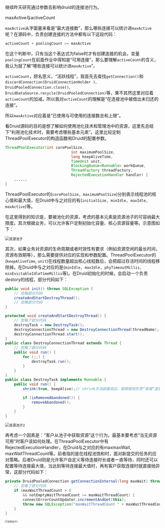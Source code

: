 继续昨天研究通过参数去影响druid的连接池行为。

maxActive与activeCount

`maxActive`从字面量来看是“最大连接数”，那么哪些连接可以统计进`maxActive`呢？在源码中，负责创建连接的方法中都有以下这段代码：

```java
activeCount + poolingCount >= maxActive
```

在这个判断中，只有当这个表达式为false时才有创建连接的机会。变量`poolingCount`在前面作业中得知是“可用连接”，那么要理解`activeCount`的含义，我认为就了解“哪些连接可以统计进`maxActive`”。

`activeCount`，顾名思义，“活跃线程”，我首先去查找`getConnection()`和`discardConnection(DruidConnectionHolder )、DruidPooledConnection.close()、DruidDataSource.recycle(DruidPooledConnection)`等，果不其然这里对应着`activeCount`的加减。所以我对`activeCount`的理解是“在连接池中被借出未归还的连接”。

所以`maxActive`对应着是“已使用与可使用的连接数总和上限”。

看Druid源码的目的是想了解如何使用池化技术和管理池中的资源，这里先总结下“利用池化技术时，需要考虑哪些基本元素”。这里比较定制ThreadPoolExecutor的构造函数和Druid的配置参数。

```java
ThreadPoolExecutor(int corePoolSize,
                              int maximumPoolSize,
                              long keepAliveTime,
                              TimeUnit unit,
                              BlockingQueue<Runnable> workQueue,
                              ThreadFactory threadFactory,
                              RejectedExecutionHandler handler) {
    ......
}
```

ThreadPoolExecutor的(`corePoolSize, maximumPoolSize`)分别表示线程池的核心值和最大值，在Druid中与之对应的有(`initialSize, minIdle, maxIdle, maxActive`)等。

在这里得到的知识是，要被池化的资源，考虑的基本元素是资源池子的可容纳最大限度。其次根据业务，可以允许客户定制初始化容量、核心资源容量等。示意图如下：

<img src="\imagesource\资源池子.png" alt="资源池子" style="zoom:80%;" />

其次，如果业务对资源的生命周期或者时效性有要求（例如资源空闲的最长时间，资源有效期等），那么需要提供对应的实现和参数配置。ThreadPoolExecutor的(`keepAliveTime`, `unit`)在线程数量超出核心线程数后，会把超过存活时间的线程移除掉。在Druid中与之对应的是(`minIdle, maxIdle, phyTimeoutMillis, minEvictableIdleTimeMillis`等)。在Druid初始化的时候，会启动一个负责destory的线程，部分代码如下：

```java
public void init() throws SQLException {
    // 忽略部分代码
    createAndStartDestroyThread();
    // 忽略部分代码
}

protected void createAndStartDestroyThread() {
    // 忽略了部分代码
    destroyTask = new DestroyTask();
    destroyConnectionThread = new DestroyConnectionThread(threadName);
    destroyConnectionThread.start();
}
public class DestroyConnectionThread extends Thread {
    // 忽略了部分代码
    public void run() {
        for (;;) {
            destroyTask.run();
        }
    }
}
public class DestroyTask implements Runnable {
    public void run() {
        shrink(true, keepAlive);// shrink方法前面说过，按照规则负责“收缩”连接池。

        if (isRemoveAbandoned()) {
            removeAbandoned();
        }
    }
}
```

<img src="\imagesource\资源池子2.png" alt="资源池子2" style="zoom:80%;" />

再考虑一个因素是：“客户从池子中获取资源”这个行为。最基本要考虑“当无资源可用”时客户该如何处理。在ThreadPoolExecutor中有RejectedExecutionHandler，在Druid与之对应的有maxmaxWait, maxWaitThreadCount等。前者指的是在线程池饱和时，面对新提交的任务的应对策略。后者Druid则是允许客户自定义等待连接时长或者一直等待，同时还可以配置等待连接最大值，当达到等待连接最大值时，再有客户获取连接时就直接抛异常，这部分代码如下：

```java
private DruidPooledConnection getConnectionInternal(long maxWait) throws SQLException {
	// 忽略了部分代码
    if (maxWaitThreadCount > 0
        && notEmptyWaitThreadCount >= maxWaitThreadCount) {
        connectErrorCountUpdater.incrementAndGet(this);
        throw new SQLException("maxWaitThreadCount " + maxWaitThreadCount + ", current wait Thread count " + lock.getQueueLength());
    }    
}
```

<img src="\imagesource\资源池子3.png" alt="资源池子3" style="zoom:50%;" />